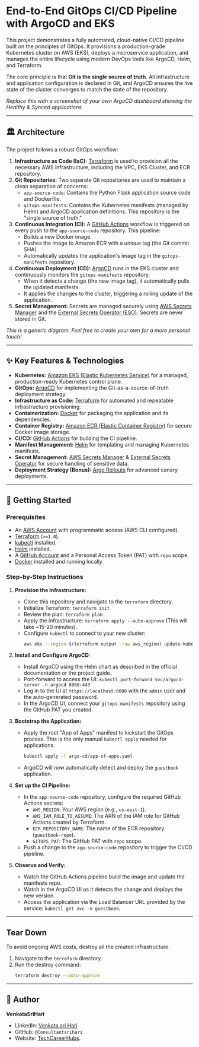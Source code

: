 # End-to-End GitOps CI/CD Pipeline with ArgoCD and EKS

This project demonstrates a fully automated, cloud-native CI/CD pipeline built on the principles of GitOps. It provisions a production-grade Kubernetes cluster on AWS (EKS), deploys a microservice application, and manages the entire lifecycle using modern DevOps tools like ArgoCD, Helm, and Terraform.

The core principle is that **Git is the single source of truth**. All infrastructure and application configuration is declared in Git, and ArgoCD ensures the live state of the cluster converges to match the state of the repository.


_Replace this with a screenshot of your own ArgoCD dashboard showing the Healthy & Synced applications._

---

## 🏛️ Architecture

The project follows a robust GitOps workflow:

1.  **Infrastructure as Code (IaC):** [Terraform](https://www.terraform.io/) is used to provision all the necessary AWS infrastructure, including the VPC, EKS Cluster, and ECR repository.
2.  **Git Repositories:** Two separate Git repositories are used to maintain a clean separation of concerns:
    *   `app-source-code`: Contains the Python Flask application source code and Dockerfile.
    *   `gitops-manifests`: Contains the Kubernetes manifests (managed by Helm) and ArgoCD application definitions. This repository is the "single source of truth."
3.  **Continuous Integration (CI):** A [GitHub Actions](https'://github.com/features/actions') workflow is triggered on every push to the `app-source-code` repository. This pipeline:
    *   Builds a new Docker image.
    *   Pushes the image to Amazon ECR with a unique tag (the Git commit SHA).
    *   Automatically updates the application's image tag in the `gitops-manifests` repository.
4.  **Continuous Deployment (CD):** [ArgoCD](https://argo-cd.readthedocs.io/en/stable/) runs in the EKS cluster and continuously monitors the `gitops-manifests` repository.
    *   When it detects a change (the new image tag), it automatically pulls the updated manifests.
    *   It applies the changes to the cluster, triggering a rolling update of the application.
5.  **Secret Management:** Secrets are managed securely using [AWS Secrets Manager](https://aws.amazon.com/secrets-manager/) and the [External Secrets Operator (ESO)](https://external-secrets.io/). Secrets are never stored in Git.


_This is a generic diagram. Feel free to create your own for a more personal touch!_

---

## ✨ Key Features & Technologies

*   **Kubernetes:** [Amazon EKS (Elastic Kubernetes Service)](https://aws.amazon.com/eks/) for a managed, production-ready Kubernetes control plane.
*   **GitOps:** [ArgoCD](https://argo-cd.readthedocs.io/en/stable/) for implementing the Git-as-a-source-of-truth deployment strategy.
*   **Infrastructure as Code:** [Terraform](https://www.terraform.io/) for automated and repeatable infrastructure provisioning.
*   **Containerization:** [Docker](https://www.docker.com/) for packaging the application and its dependencies.
*   **Container Registry:** [Amazon ECR (Elastic Container Registry)](https://aws.amazon.com/ecr/) for secure Docker image storage.
*   **CI/CD:** [GitHub Actions](https://github.com/features/actions) for building the CI pipeline.
*   **Manifest Management:** [Helm](https://helm.sh/) for templating and managing Kubernetes manifests.
*   **Secret Management:** [AWS Secrets Manager](https://aws.amazon.com/secrets-manager/) & [External Secrets Operator](https://external-secrets.io/) for secure handling of sensitive data.
*   **Deployment Strategy (Bonus):** [Argo Rollouts](https://argoproj.github.io/rollouts/) for advanced canary deployments.

---

## 🚀 Getting Started

### Prerequisites

*   An [AWS Account](https://aws.amazon.com/free/) with programmatic access (AWS CLI configured).
*   [Terraform](https://developer.hashicorp.com/terraform/downloads) (`>=1.0`).
*   [kubectl](https://kubernetes.io/docs/tasks/tools/install-kubectl/) installed.
*   [Helm](https://helm.sh/docs/intro/install/) installed.
*   A [GitHub Account](https://github.com/) and a Personal Access Token (PAT) with `repo` scope.
*   [Docker](https://www.docker.com/products/docker-desktop/) installed and running locally.


### Step-by-Step Instructions

1.  **Provision the Infrastructure:**
    *   Clone this repository and navigate to the `terraform` directory.
    *   Initialize Terraform: `terraform init`
    *   Review the plan: `terraform plan`
    *   Apply the infrastructure: `terraform apply --auto-approve` (This will take ~15-20 minutes).
    *   Configure `kubectl` to connect to your new cluster:
        ```bash
        aws eks --region $(terraform output -raw aws_region) update-kubeconfig --name $(terraform output -raw cluster_name)
        ```

2.  **Install and Configure ArgoCD:**
    *   Install ArgoCD using the Helm chart as described in the official documentation or the project guide.
    *   Port-forward to access the UI: `kubectl port-forward svc/argocd-server -n argocd 8080:443`
    *   Log in to the UI at `https://localhost:8080` with the `admin` user and the auto-generated password.
    *   In the ArgoCD UI, connect your `gitops-manifests` repository using the GitHub PAT you created.

3.  **Bootstrap the Application:**
    *   Apply the root "App of Apps" manifest to kickstart the GitOps process. This is the only manual `kubectl apply` needed for applications.
        ```bash
        kubectl apply -f argo-cd/app-of-apps.yaml
        ```
    *   ArgoCD will now automatically detect and deploy the `guestbook` application.

4.  **Set up the CI Pipeline:**
    *   In the `app-source-code` repository, configure the required GitHub Actions secrets:
        *   `AWS_REGION`: Your AWS region (e.g., `us-east-1`).
        *   `AWS_IAM_ROLE_TO_ASSUME`: The ARN of the IAM role for GitHub Actions created by Terraform.
        *   `ECR_REPOSITORY_NAME`: The name of the ECR repository (`guestbook-repo`).
        *   `GITOPS_PAT`: The GitHub PAT with `repo` scope.
    *   Push a change to the `app-source-code` repository to trigger the CI/CD pipeline.

5.  **Observe and Verify:**
    *   Watch the GitHub Actions pipeline build the image and update the manifests repo.
    *   Watch in the ArgoCD UI as it detects the change and deploys the new version.
    *   Access the application via the Load Balancer URL provided by the service: `kubectl get svc -n guestbook`.

---

##  Tear Down

To avoid ongoing AWS costs, destroy all the created infrastructure.

1.  Navigate to the `terraform` directory.
2.  Run the destroy command:
    ```bash
    terraform destroy --auto-approve
    ```

---

## 👤 Author

**VenkataSriHari**

*   LinkedIn: [Venkata sri Hari](https://www.linkedin.com/in/venkatasrihari/)
*   GitHub: `@Consultantsrihari`
*   Website: [TechCareerHubs](https://techcareerhubs.com/).
